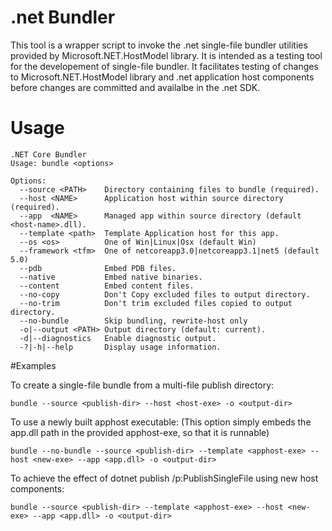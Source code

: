 # .net Bundler

This tool is a wrapper script to invoke the .net single-file bundler utilities provided by Microsoft.NET.HostModel library.
It is intended as a testing tool for the developement of single-file bundler. 
It facilitates testing of changes to Microsoft.NET.HostModel library and .net application host components before changes are committed and availalbe in the .net SDK.


# Usage

```
.NET Core Bundler
Usage: bundle <options>

Options:
  --source <PATH>    Directory containing files to bundle (required).
  --host <NAME>      Application host within source directory (required).
  --app  <NAME>      Managed app within source directory (default <host-name>.dll).
  --template <path>  Template Application host for this app.
  --os <os>          One of Win|Linux|Osx (default Win)
  --framework <tfm>  One of netcoreapp3.0|netcoreapp3.1|net5 (default 5.0)
  --pdb              Embed PDB files.
  --native           Embed native binaries.
  --content          Embed content files.
  --no-copy          Don't Copy excluded files to output directory.
  --no-trim          Don't trim excluded files copied to output directory.
  --no-bundle        Skip bundling, rewrite-host only
  -o|--output <PATH> Output directory (default: current).
  -d|--diagnostics   Enable diagnostic output.
  -?|-h|--help       Display usage information.
```

#Examples

To create a single-file bundle from a multi-file publish directory:
```
bundle --source <publish-dir> --host <host-exe> -o <output-dir>
```

To use a newly built apphost executable:
(This option simply embeds the app.dll path in the provided apphost-exe, so that it is runnable) 
```
bundle --no-bundle --source <publish-dir> --template <apphost-exe> --host <new-exe> --app <app.dll> -o <output-dir>
```

To achieve the effect of dotnet publish /p:PublishSingleFile using new host components:
```
bundle --source <publish-dir> --template <apphost-exe> --host <new-exe> --app <app.dll> -o <output-dir>
```
